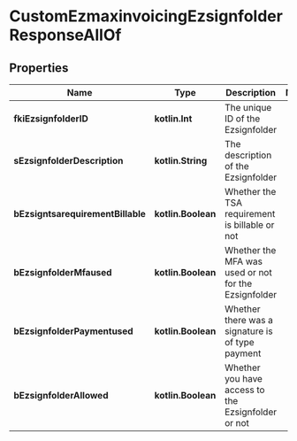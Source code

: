 
# CustomEzmaxinvoicingEzsignfolderResponseAllOf

## Properties
Name | Type | Description | Notes
------------ | ------------- | ------------- | -------------
**fkiEzsignfolderID** | **kotlin.Int** | The unique ID of the Ezsignfolder | 
**sEzsignfolderDescription** | **kotlin.String** | The description of the Ezsignfolder | 
**bEzsigntsarequirementBillable** | **kotlin.Boolean** | Whether the TSA requirement is billable or not | 
**bEzsignfolderMfaused** | **kotlin.Boolean** | Whether the MFA was used or not for the Ezsignfolder | 
**bEzsignfolderPaymentused** | **kotlin.Boolean** | Whether there was a signature is of type payment | 
**bEzsignfolderAllowed** | **kotlin.Boolean** | Whether you have access to the Ezsignfolder or not | 



